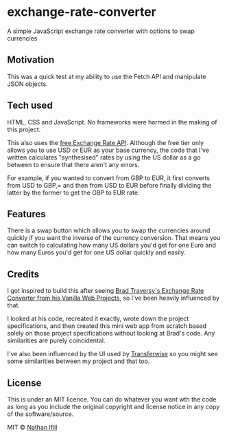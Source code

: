 # exchange-rate-converter
A simple JavaScript exchange rate converter with options to swap currencies

## Motivation

This was a quick test at my ability to use the Fetch API and manipulate JSON objects.

## Tech used
HTML, CSS and JavaScript. No frameworks were harmed in the making of this project.

This also uses the [free Exchange Rate API](https://www.exchangerate-api.com/). Although the free tier only allows you to use USD or EUR as your base currency, the code that I've written calculates "synthesised" rates by using the US dollar as a go between to ensure that there aren't any errors.

For example, if you wanted to convert from GBP to EUR, it first converts from USD to GBP,= and then from USD to EUR before finally dividing the latter by the former to get the GBP to EUR rate.

## Features
There is a swap button which allows you to swap the currencies around quickly if you want the inverse of the currency conversion. That means you can switch to calculating how many US dollars you'd get for one Euro and how many Euros you'd get for one US dollar quickly and easily.

## Credits
I got inspired to build this after seeing [Brad Traversy's Exchange Rate Converter from his Vanilla Web Projects](https://github.com/bradtraversy/vanillawebprojects/tree/master/exchange-rate), so I've been heavily influenced by that.

I looked at his code, recreated it exactly, wrote down the project specifications, and then created this mini web app from scratch based solely on those project specifications without looking at Brad's code. Any similarities are purely coincidental.

I've also been influenced by the UI used by [Transferwise](https://transferwise.com/) so you might see some similarities between my project and that too.

## License
This is under an MIT licence. You can do whatever you want wth the code as long as you include the original copyright and license notice in any copy of the software/source.

MIT © [Nathan Ifill](https://www.nathanifill.com)

